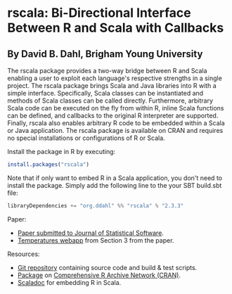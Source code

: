rscala: Bi-Directional Interface Between R and Scala with Callbacks
===================================================================

By David B. Dahl, Brigham Young University
------------------------------------------

The rscala package provides a two-way bridge between R and Scala enabling a
user to exploit each language's respective strengths in a single project. The
rscala package brings Scala and Java libraries into R with a simple interface.
Specifically, Scala classes can be instantiated and methods of Scala classes
can be called directly. Furthermore, arbitrary Scala code can be executed on
the fly from within R, inline Scala functions can be defined, and callbacks to
the original R interpreter are supported. Finally, rscala also enables
arbitrary R code to be embedded within a Scala or Java application.  The rscala
package is available on CRAN and requires no special installations or
configurations of R or Scala. 

Install the package in R by executing:

```R
install.packages("rscala") 
```

Note that if only want to embed R in a Scala application, you don't need to
install the package. Simply add the following line to the your SBT build.sbt
file:

```scala
libraryDependencies += "org.ddahl" %% "rscala" % "2.3.3"
```

Paper:

* [Paper submitted to Journal of Statistical Software](https://dahl.byu.edu/software/rscala/article.pdf).
* [Temperatures webapp](https://dahl.byu.edu/software/rscala/temperature/) from Section 3 from the paper.

Resources:

* [Git repository](https://github.com/dbdahl/rscala) containing source code and build & test scripts.
* [Package](https://cran.r-project.org/package=rscala) on [Comprehensive R Archive Network (CRAN)](http://cran.r-project.org/).
* [Scaladoc](https://dahl.byu.edu/software/rscala/scaladoc/org/ddahl/rscala/RClient.html) for embedding R in Scala.

